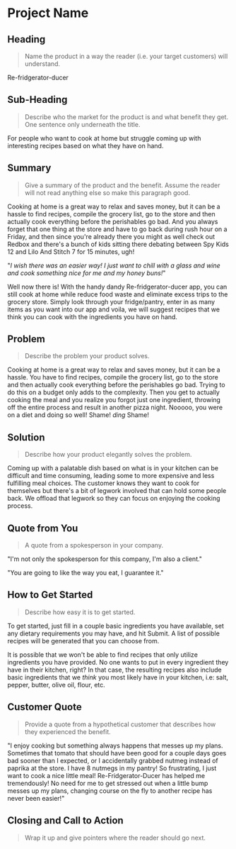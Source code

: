 # Project Name #

<!--
> This material was originally posted [here](http://www.quora.com/What-is-Amazons-approach-to-product-development-and-product-management). It is reproduced here for posterities sake.

There is an approach called "working backwards" that is widely used at Amazon. They work backwards from the customer, rather than starting with an idea for a product and trying to bolt customers onto it. While working backwards can be applied to any specific product decision, using this approach is especially important when developing new products or features.

For new initiatives a product manager typically starts by writing an internal press release announcing the finished product. The target audience for the press release is the new/updated product's customers, which can be retail customers or internal users of a tool or technology. Internal press releases are centered around the customer problem, how current solutions (internal or external) fail, and how the new product will blow away existing solutions.

If the benefits listed don't sound very interesting or exciting to customers, then perhaps they're not (and shouldn't be built). Instead, the product manager should keep iterating on the press release until they've come up with benefits that actually sound like benefits. Iterating on a press release is a lot less expensive than iterating on the product itself (and quicker!).

If the press release is more than a page and a half, it is probably too long. Keep it simple. 3-4 sentences for most paragraphs. Cut out the fat. Don't make it into a spec. You can accompany the press release with a FAQ that answers all of the other business or execution questions so the press release can stay focused on what the customer gets. My rule of thumb is that if the press release is hard to write, then the product is probably going to suck. Keep working at it until the outline for each paragraph flows.

Oh, and I also like to write press-releases in what I call "Oprah-speak" for mainstream consumer products. Imagine you're sitting on Oprah's couch and have just explained the product to her, and then you listen as she explains it to her audience. That's "Oprah-speak", not "Geek-speak".

Once the project moves into development, the press release can be used as a touchstone; a guiding light. The product team can ask themselves, "Are we building what is in the press release?" If they find they're spending time building things that aren't in the press release (overbuilding), they need to ask themselves why. This keeps product development focused on achieving the customer benefits and not building extraneous stuff that takes longer to build, takes resources to maintain, and doesn't provide real customer benefit (at least not enough to warrant inclusion in the press release).
 -->

## Heading ##
  > Name the product in a way the reader (i.e. your target customers) will understand.

  Re-fridgerator-ducer

## Sub-Heading ##
  > Describe who the market for the product is and what benefit they get. One sentence only underneath the title.

  For people who want to cook at home but struggle coming up with interesting recipes based on what they have on hand.

## Summary ##
  > Give a summary of the product and the benefit. Assume the reader will not read anything else so make this paragraph good.

  Cooking at home is a great way to relax and saves money, but it can be a hassle to find recipes, compile the grocery list, go to the store and then actually cook everything before the perishables go bad. And you always forget that one thing at the store and have to go back during rush hour on a Friday, and then since you're already there you might as well check out Redbox and there's a bunch of kids sitting there debating between Spy Kids 12 and Lilo And Stitch 7 for 15 minutes, ugh!

  "*I wish there was an easier way! I just want to chill with a glass and wine and cook something nice for me and my honey buns!*"

  Well now there is! With the handy dandy Re-fridgerator-ducer app, you can still cook at home while reduce food waste and eliminate excess trips to the grocery store. Simply look through your fridge/pantry, enter in as many items as you want into our app and voila, we will suggest recipes that we think you can cook with the ingredients you have on hand.

## Problem ##
  > Describe the problem your product solves.

  Cooking at home is a great way to relax and saves money, but it can be a hassle. You have to find recipes, compile the grocery list, go to the store and then actually cook everything before the perishables go bad. Trying to do this on a budget only adds to the complexity. Then you get to actually cooking the meal and you realize you forgot just one ingredient, throwing off the entire process and result in another pizza night. Nooooo, you were on a diet and doing so well! Shame! *ding* Shame!

## Solution ##
  > Describe how your product elegantly solves the problem.

  Coming up with a palatable dish based on what is in your kitchen can be difficult and time consuming, leading some to more expensive and less fulfilling meal choices. The customer knows they want to cook for themselves but there's a bit of legwork involved that can hold some people back. We offload that legwork so they can focus on enjoying the cooking process.

## Quote from You ##
  > A quote from a spokesperson in your company.

  "I'm not only the spokesperson for this company, I'm also a client."

  "You are going to like the way you eat, I guarantee it."

## How to Get Started ##
  > Describe how easy it is to get started.

  To get started, just fill in a couple basic ingredients you have available, set any dietary requirements you may have, and hit Submit. A list of possible recipes will be generated that you can choose from.

  It is possible that we won't be able to find recipes that only utilize ingredients you have provided. No one wants to put in every ingredient they have in their kitchen, right? In that case, the resulting recipes also include basic ingredients that we *think* you most likely have in your kitchen, i.e: salt, pepper, butter, olive oil, flour, etc.

## Customer Quote ##
  > Provide a quote from a hypothetical customer that describes how they experienced the benefit.

  "I enjoy cooking but something always happens that messes up my plans. Sometimes that tomato that should have been good for a couple days goes bad sooner than I expected, or I accidentally grabbed nutmeg instead of paprika at the store. I have 8 nutmegs in my pantry! So frustrating, I just want to cook a nice little meal! Re-Fridgerator-Ducer has helped me tremendously! No need for me to get stressed out when a little bump messes up my plans, changing course on the fly to another recipe has never been easier!"

## Closing and Call to Action ##
  > Wrap it up and give pointers where the reader should go next.

